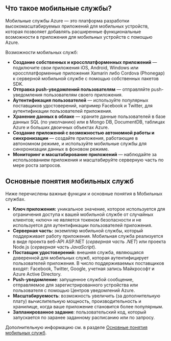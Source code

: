 ## <a name="what-is"></a>Что такое мобильные службы?

Мобильные службы Azure — это платформа разработки высокомасштабируемых приложений для мобильных устройств, которая позволяет добавлять расширенные функциональные возможности в приложения для мобильных устройств с помощью Azure.

Возможности мобильных служб:

+ **Создание собственных и кроссплатформенных приложений** — подключите свои приложения iOS, Android, Windows или кроссплатформенные приложения Xamarin либо Cordova (Phonegap) к серверной мобильной службе с помощью собственных пакетов SDK.  
+ **Отправка push-уведомлений пользователям** — отправляйте push-уведомления пользователям своего приложения.
+ **Аутентификация пользователей** — используйте популярных поставщиков удостоверений, например Facebook и Twitter, для аутентификации пользователей приложения.
+ **Хранение данных в облаке** — храните данные пользователей в базе данных SQL (по умолчанию) или в Mongo DB, DocumentDB, таблицах Azure и больших двоичных объектах Azure. 
+ **Создание приложений с возможностью автономной работы и синхронизации** — создайте приложения, работающие в автономном режиме, и используйте мобильные службы для синхронизации данных в фоновом режиме.
+ **Мониторинг и масштабирование приложений** — наблюдайте за использованием приложения и масштабируйте серверную часть по мере роста запросов. 

## <a name="concepts"></a>Основные понятия мобильных служб

Ниже перечислены важные функции и основные понятия в Мобильных службах.

+ **Ключ приложения:** уникальное значение, которое используется для ограничения доступа к вашей мобильной службе от случайных клиентов; «ключ» не является токеном безопасности и не используется для аутентификации пользователей приложения.    
+ **Серверная часть:** экземпляр мобильной службы, который поддерживает работу приложения. Мобильная служба реализуется в виде проекта веб-API ASP.NET (*серверная часть .NET*) или проекта Node.js (*серверная часть JavaScript*).
+ **Поставщик удостоверений:** внешняя служба, являющаяся доверенной для мобильных служб, которая аутентифицирует пользователей приложения. В число поддерживаемых поставщиков входят: Facebook, Twitter, Google, учетная запись Майкрософт и Azure Active Directory. 
+ **Push-уведомление**: запущенное службой сообщение, отправляемое для зарегистрированного устройства или пользователя с помощью Центров уведомлений Azure.
+ **Масштабируемость**: возможность увеличить (за дополнительную плату) вычислительную мощность, производительность и хранилище, когда ваше приложение становится более популярным.
+ **Запланированное задание**: пользовательский код, который запускается по заранее заданному расписанию или по запросу.

Дополнительную информацию см. в разделе [Основные понятия мобильных служб](mobile-services-concepts-links.md).

<!---HONumber=Nov15_HO2-->